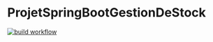 # ProjetSpringBootGestionDeStock

[![build workflow](https://github.com/chheikhlo/ProjetSpringBootGestionDeStock/actions/workflows/build.yml/badge.svg)](https://github.com/chheikhlo/ProjetSpringBootGestionDeStock/actions)
